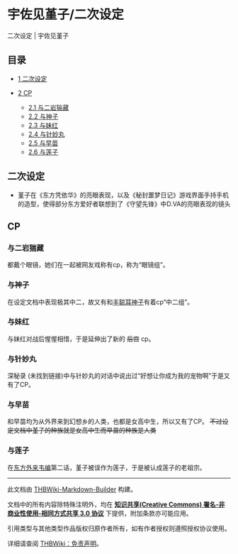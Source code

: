 # 宇佐见堇子/二次设定

<!-- source html: G:\repos\THBWiki-Markdown-Builder\THBWikiMarkdown\Temp\main\3\39\ns0%3A%E5%AE%87%E4%BD%90%E8%A7%81%E5%A0%87%E5%AD%90%2F%E4%BA%8C%E6%AC%A1%E8%AE%BE%E5%AE%9A.html -->

二次设定 | 宇佐见堇子

## 目录

- [1 二次设定](#二次设定)
- [2 CP](#CP)

  - [2.1 与二岩猯藏](#与二岩猯藏)
  - [2.2 与神子](#与神子)
  - [2.3 与妹红](#与妹红)
  - [2.4 与针妙丸](#与针妙丸)
  - [2.5 与早苗](#与早苗)
  - [2.6 与莲子](#与莲子)







## 二次设定
- 堇子在《东方凭依华》的亮眼表现，以及《秘封噩梦日记‎》游戏界面手持手机的造型，使得部分东方爱好者联想到了《守望先锋》中D.VA的亮眼表现的镜头

## CP
### 与二岩猯藏
  
都戴个眼镜，她们在一起被网友戏称有cp，称为“眼镜组”。
  

### 与神子
  
在设定文档中表现极其中二，故又有和[丰聪耳神子](./丰聪耳神子.md)有着cp“中二组”。
  

### 与妹红
  
与妹红对战后惺惺相惜，于是延伸出了新的 ~~后宫~~ cp。
  

### 与针妙丸
  
深秘录 (未找到链接)中与针妙丸的对话中说出过“好想让你成为我的宠物啊”于是又有了CP。
  

### 与早苗
  
和早苗均为从外界来到幻想乡的人类，也都是女高中生，所以又有了CP。 ~~不过设定文档中堇子的种族就是女高中生而早苗的种族是人类~~ 
  

### 与莲子
  
在[东方外来韦编](./东方香霖堂-东方外来韦编第2话.md)第二话，堇子被误作为莲子，于是被认成莲子的老祖宗。
  





---

此文档由 [THBWiki-Markdown-Builder](https://github.com/Delsin-Yu/THBWiki-Markdown-Builder) 构建。

文档中的所有内容除特殊注明外，均在 [**知识共享(Creative Commons) 署名-非商业性使用-相同方式共享 3.0 协议**](https://creativecommons.org/licenses/by-sa/3.0/deed.zh-hans) 下提供，附加条款亦可能应用。

引用类型与其他类型作品版权归原作者所有，如有作者授权则遵照授权协议使用。

详细请查阅 [THBWiki：免责声明](https://thbwiki.cc/THBWiki:%E5%85%8D%E8%B4%A3%E5%A3%B0%E6%98%8E)。

